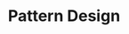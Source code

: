 ---
title: Pattern Design
pType: Pattern Design
pURL: https://www.behance.net/gallery/76934535/Bohemian-Paradise-Pattern-Collection
images:
    - img/uploads/pattern.jpg
---